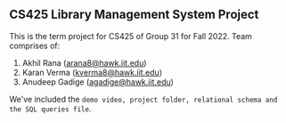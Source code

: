 ## CS425 Library Management System Project

This is the term project for CS425 of Group 31 for Fall 2022. Team comprises of:

1. Akhil Rana (arana8@hawk.iit.edu)
2. Karan Verma (kverma8@hawk.iit.edu)
3. Anudeep Gadige (agadige@hawk.iit.edu)

We've included the `demo video, project folder, relational schema and the SQL queries file`.
